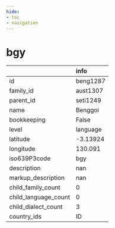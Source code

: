 ```yaml
---
hide:
- toc
- navigation
---
```

# bgy
|                      | info     |
|:---------------------|:---------|
| id                   | beng1287 |
| family_id            | aust1307 |
| parent_id            | seti1249 |
| name                 | Benggoi  |
| bookkeeping          | False    |
| level                | language |
| latitude             | -3.13924 |
| longitude            | 130.091  |
| iso639P3code         | bgy      |
| description          | nan      |
| markup_description   | nan      |
| child_family_count   | 0        |
| child_language_count | 0        |
| child_dialect_count  | 3        |
| country_ids          | ID       |